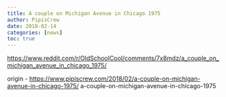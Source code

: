 ```yaml
---
title: A couple on Michigan Avenue in Chicago 1975
author: PipisCrew
date: 2018-02-14
categories: [news]
toc: true
---
```


https://www.reddit.com/r/OldSchoolCool/comments/7x8mdz/a_couple_on_michigan_avenue_in_chicago_1975/

origin - https://www.pipiscrew.com/2018/02/a-couple-on-michigan-avenue-in-chicago-1975/ a-couple-on-michigan-avenue-in-chicago-1975